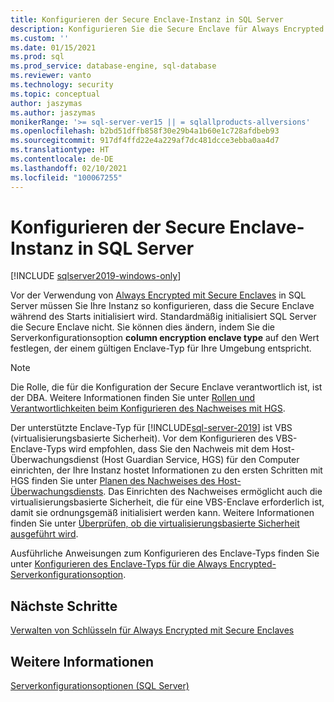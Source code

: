```yaml
---
title: Konfigurieren der Secure Enclave-Instanz in SQL Server
description: Konfigurieren Sie die Secure Enclave für Always Encrypted mit Secure Enclaves in SQL Server.
ms.custom: ''
ms.date: 01/15/2021
ms.prod: sql
ms.prod_service: database-engine, sql-database
ms.reviewer: vanto
ms.technology: security
ms.topic: conceptual
author: jaszymas
ms.author: jaszymas
monikerRange: '>= sql-server-ver15 || = sqlallproducts-allversions'
ms.openlocfilehash: b2bd51dffb858f30e29b4a1b60e1c728afdbeb93
ms.sourcegitcommit: 917df4ffd22e4a229af7dc481dcce3ebba0aa4d7
ms.translationtype: HT
ms.contentlocale: de-DE
ms.lasthandoff: 02/10/2021
ms.locfileid: "100067255"
---
```

# <a name="configure-the-secure-enclave-in-sql-server"></a>Konfigurieren der Secure Enclave-Instanz in SQL Server

[!INCLUDE [sqlserver2019-windows-only](../../../includes/applies-to-version/sqlserver2019-windows-only.md)]

Vor der Verwendung von [Always Encrypted mit Secure Enclaves](always-encrypted-enclaves.md) in SQL Server müssen Sie Ihre Instanz so konfigurieren, dass die Secure Enclave während des Starts initialisiert wird. Standardmäßig initialisiert SQL Server die Secure Enclave nicht. Sie können dies ändern, indem Sie die Serverkonfigurationsoption **column encryption enclave type** auf den Wert festlegen, der einem gültigen Enclave-Typ für Ihre Umgebung entspricht.

> [!NOTE]
> Die Rolle, die für die Konfiguration der Secure Enclave verantwortlich ist, ist der DBA. Weitere Informationen finden Sie unter [Rollen und Verantwortlichkeiten beim Konfigurieren des Nachweises mit HGS](always-encrypted-enclaves-host-guardian-service-plan.md#roles-and-responsibilities-when-configuring-attestation-with-hgs).

Der unterstützte Enclave-Typ für [!INCLUDE[sql-server-2019](../../../includes/sssql19-md.md)] ist VBS (virtualisierungsbasierte Sicherheit). Vor dem Konfigurieren des VBS-Enclave-Typs wird empfohlen, dass Sie den Nachweis mit dem Host-Überwachungsdienst (Host Guardian Service, HGS) für den Computer einrichten, der Ihre Instanz hostet Informationen zu den ersten Schritten mit HGS finden Sie unter [Planen des Nachweises des Host-Überwachungsdiensts](always-encrypted-enclaves-host-guardian-service-plan.md). Das Einrichten des Nachweises ermöglicht auch die virtualisierungsbasierte Sicherheit, die für eine VBS-Enclave erforderlich ist, damit sie ordnungsgemäß initialisiert werden kann. Weitere Informationen finden Sie unter [Überprüfen, ob die virtualisierungsbasierte Sicherheit ausgeführt wird](always-encrypted-enclaves-host-guardian-service-register.md#step-2-verify-virtualization-based-security-is-running).

Ausführliche Anweisungen zum Konfigurieren des Enclave-Typs finden Sie unter [Konfigurieren des Enclave-Typs für die Always Encrypted-Serverkonfigurationsoption](../../../database-engine/configure-windows/configure-column-encryption-enclave-type.md).

## <a name="next-steps"></a>Nächste Schritte

 [Verwalten von Schlüsseln für Always Encrypted mit Secure Enclaves](always-encrypted-enclaves-manage-keys.md)

## <a name="see-also"></a>Weitere Informationen  
 
 [Serverkonfigurationsoptionen (SQL Server)](../../../database-engine/configure-windows/server-configuration-options-sql-server.md)
